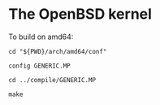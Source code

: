 # The OpenBSD kernel

To build on amd64:

`cd "${PWD}/arch/amd64/conf"`

`config GENERIC.MP`

`cd ../compile/GENERIC.MP`

`make`
